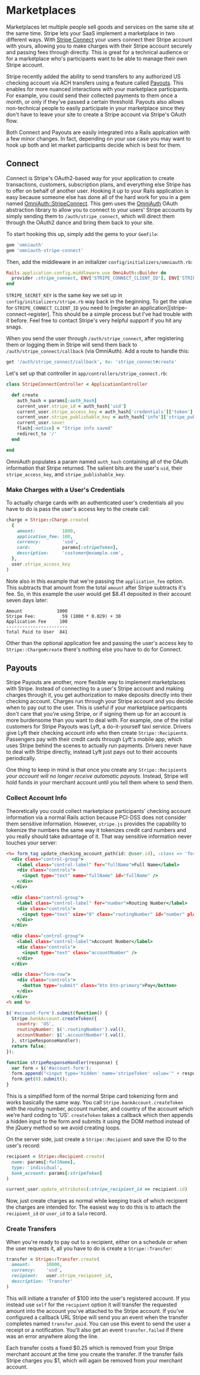 [marketplaces-stripe-connect]: https://stripe.com/connect
[marketplaces-stripe-payouts]: https://stripe.com/blog/send-payouts-with-stripe
[marketplaces-OmniAuth]: https://github.com/intridea/omniauth
[marketplaces-OmniAuth::StripeConnect]: https://github.com/isaacsanders/omniauth-stripe-connect
[marketplaces-stripe-connect-register]: https://stripe.com/docs/connect/getting-started#register-application

# Marketplaces

Marketplaces let multiple people sell goods and services on the same site at the same time. Stripe lets your SaaS implement a marketplace in two different ways. With [Stripe Connect][marketplaces-stripe-connect] your users connect their Stripe account with yours, allowing you to make charges with their Stripe account securely and passing fees through directly. This is great for a technical audience or for a marketplace who's participants want to be able to manage their own Stripe account.

Stripe recently added the ability to send transfers to any authorized US checking account via ACH transfers using a feature called [Payouts][marketplaces-stripe-payouts]. This enables for more nuanced interactions with your marketplace participants. For example, you could send their collected payments to them once a month, or only if they've passed a certain threshold. Payouts also allows non-technical people to easily participate in your marketplace since they don't have to leave your site to create a Stripe account via Stripe's OAuth flow.

Both Connect and Payouts are easily integrated into a Rails applcation with a few minor changes. In fact, depending on your use case you may want to hook up both and let market participants decide which is best for them.

## Connect

Connect is Stripe's OAuth2-based way for your application to create transactions, customers, subscription plans, and everything else Stripe has to offer on behalf of another user. Hooking it up to your Rails application is easy because someone else has done all of the hard work for you in a gem named [OmniAuth::StripeConnect][marketplaces-OmniAuth::StripeConnect]. This gem uses the [OmniAuth][marketplaces-Omniauth] OAuth abstraction library to allow you to connect to your users' Stripe accounts by simply sending them to `/auth/stripe_connect`, which will direct them through the OAuth2 dance and bring them back to your site.

To start hooking this up, simply add the gems to your `Gemfile`:

```ruby
gem 'omniauth'
gem 'omniauth-stripe-connect'
```

Then, add the middleware in an initializer `config/initializers/omniauth.rb`:

```ruby
Rails.application.config.middleware.use OmniAuth::Builder do
  provider :stripe_connect, ENV['STRIPE_CONNECT_CLIENT_ID'], ENV['STRIPE_SECRET_KEY']
end
```

`STRIPE_SECRET_KEY` is the same key we set up in `config/initializers/stripe.rb` way back in the beginning. To get the value for `STRIPE_CONNECT_CLIENT_ID` you need to [register an application][stripe-connect-register]. This should be a simple process but I've had trouble with it before. Feel free to contact Stripe's very helpful support if you hit any snags.

When you send the user through `/auth/stripe_connect`, after registering them or logging them in Stripe will send them back to `/auth/stripe_connect/callback` (via OmniAuth). Add a route to handle this:

```ruby
get '/auth/stripe_connect/callback', to: 'stripe_connect#create'
```

Let's set up that controller in `app/controllers/stripe_connect.rb`:

```ruby
class StripeConnectController < ApplicationController

  def create
    auth_hash = params[:auth_hash]
    current_user.stripe_id = auth_hash['uid']
    current_user.stripe_access_key = auth_hash['credentials']['token']
    current_user.stripe_publishable_key = auth_hash['info']['stripe_publishable_key']
    current_user.save!
    flash[:notice] = "Stripe info saved"
    redirect_to '/'
  end

end
```

OmniAuth populates a param named `auth_hash` containing all of the OAuth information that Stripe returned. The salient bits are the user's `uid`, their `stripe_access_key`, and `stripe_publishable_key`.

### Make Charges with a User's Credentials

To actually charge cards with an authenticated user's credentials all you have to do is pass the user's access key to the create call:

```ruby
charge = Stripe::Charge.create(
  {
    amount:          1000,
    application_fee: 100,
    currency:        'usd',
    card:            params[:stripeToken],
    description:     'customer@example.com',
  },
  user.stripe_access_key
)
```

Note also in this example that we're passing the `application_fee` option. This subtracts that amount from the total `amount` after Stripe subtracts it's fee. So, in this example the user would get $8.41 deposited in their account seven days later:

```text
Amount             1000
Stripe Fee:          59 (1000 * 0.029) + 30
Application Fee     100
-----------------------
Total Paid to User  841
```

Other than the optional application fee and passing the user's access key to `Stripe::Charge#create` there's nothing else you have to do for Connect.

## Payouts

Stripe Payouts are another, more flexible way to implement marketplaces with Stripe. Instead of connecting to a user's Stripe account and making charges through it, you get authorization to make deposits directly into their checking account. Charges run through your Stripe account and you decide when to pay out to the user. This is useful if your marketplace particpants don't care that you're using Stripe, or if signing them up for an account is more burdensome than you want to deal with. For example, one of the initial customers for Stripe Payouts was Lyft, a do-it-yourself taxi service. Drivers give Lyft their checking account info who then create `Stripe::Recipient`s. Passengers pay with their credit cards through Lyft's mobile app, which uses Stripe behind the scenes to actually run payments. Drivers never have to deal with Stripe directly, instead Lyft just pays out to their accounts periodically.

One thing to keep in mind is that once you create any `Stripe::Recipient`s *your account will no longer receive automatic payouts*. Instead, Stripe will hold funds in your merchant account until you tell them where to send them.

### Collect Account Info

Theoretically you could collect marketplace participants' checking account information via a normal Rails action because PCI-DSS does not consider them sensitive information. However, `stripe.js` provides the capability to tokenize the numbers the same way it tokenizes credit card numbers and you really should take advantage of it. That way sensitive information never touches your server:

```rhtml
<%= form_tag update_checking_account_path(id: @user.id), :class => 'form-horizontal', :id => 'account-form' do %>
  <div class="control-group">
    <label class="control-label" for="fullName">Full Name</label>
    <div class="controls">
      <input type="text" name="fullName" id="fullName" />
    </div>
  </div>

  <div class="control-group">
    <label class="control-label" for="number">Routing Number</label>
    <div class="controls">
      <input type="text" size="9" class="routingNumber" id="number" placeholder="*********"/>
    </div>
  </div>

  <div class="control-group">
    <label class="control-label">Account Number</label>
    <div class="controls">
      <input type="text" class="accountNumber" />
    </div>
  </div>

  <div class="form-row">
    <div class="controls">
      <button type="submit" class="btn btn-primary">Pay</button>
    </div>
  </div>
<% end %>
```

```javascript
$('#account-form').submit(function() {
  Stripe.bankAccount.createToken({
    country: 'US',
    routingNumber: $('.routingNumber').val(),
    accountNumber: $('.accountNumber').val(),
  }, stripeResponseHandler);
  return false;
});

function stripeResponseHandler(response) {
  var form = $('#account-form');
  form.append("<input type='hidden' name='stripeToken' value='" + response.id + "'/>"
  form.get(0).submit();
}
```

This is a simplified form of the normal Stripe card tokenizing form and works basically the same way. You call `Stripe.bankAccount.createToken` with the routing number, account number, and country of the account which we're hard coding to 'US'. `createToken` takes a callback which then appends a hidden input to the form and submits it using the DOM method instead of the jQuery method so we avoid creating loops.

On the server side, just create a `Stripe::Recipient` and save the ID to the user's record:

```ruby
recipient = Stripe::Recipient.create(
  name: params[:fullName],
  type: 'individual',
  bank_account: params[:stripeToken]
)

current_user.update_attributes(:stripe_recipient_id => recipient.id)
```

Now, just create charges as normal while keeping track of which recipient the charges are intended for. The easiest way to do this is to attach the `recipient_id` or `user_id` to a `Sale` record.

### Create Transfers

When you're ready to pay out to a recipient, either on a schedule or when the user requests it, all you have to do is create a `Stripe::Transfer`:

```ruby
transfer = Stripe::Transfer.create(
  amount:      10000,
  currency:    'usd',
  recipient:   user.stripe_recipient_id,
  description: 'Transfer'
)
```

This will initiate a transfer of $100 into the user's registered account. If you instead use `self` for the `recipient` option it will transfer the requested amount into the account you've attached to the Stripe account. If you've configured a callback URL Stripe will send you an event when the transfer completes named `transfer.paid`. You can use this event to send the user a receipt or a notification. You'll also get an event `transfer.failed` if there was an error anywhere along the line.

Each transfer costs a fixed $0.25 which is removed from your Stripe merchant account at the time you create the transfer. If the transfer fails Stripe charges you $1, which will again be removed from your merchant account.
